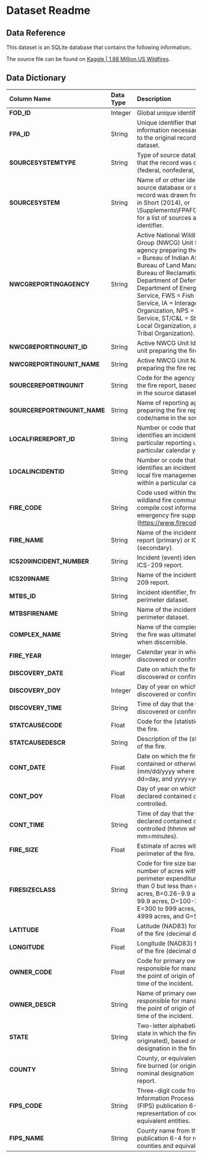 # Dataset Readme


## Data Reference

This dataset is an SQLite database that contains the following information:.

The source file can be found on [Kaggle | 1.88 Million US Wildfires](https://www.kaggle.com/rtatman/188-million-us-wildfires).


## Data Dictionary

| Column Name | Data Type | Description |
|:---|:---|:---|
| **FOD_ID**                     | Integer | Global unique identifier. |
| **FPA_ID**                     | String | Unique identifier that contains information necessary to track back to the original record in the source dataset. |
| **SOURCESYSTEMTYPE**           | String | Type of source database or system that the record was drawn from (federal, nonfederal, or interagency). |
| **SOURCESYSTEM**               | String | Name of or other identifier for source database or system that the record was drawn from. See Table 1 in Short (2014), or \Supplements\FPAFODsourcelist.pdf, for a list of sources and their identifier. |
| **NWCGREPORTINGAGENCY**        | String | Active National Wildlife Coordinating Group (NWCG) Unit Identifier for the agency preparing the fire report (BIA = Bureau of Indian Affairs, BLM = Bureau of Land Management, BOR = Bureau of Reclamation, DOD = Department of Defense, DOE = Department of Energy, FS = Forest Service, FWS = Fish and Wildlife Service, IA = Interagency Organization, NPS = National Park Service, ST/C&L = State, County, or Local Organization, and TRIBE = Tribal Organization). |
| **NWCGREPORTINGUNIT_ID**       | String | Active NWCG Unit Identifier for the unit preparing the fire report. |
| **NWCGREPORTINGUNIT_NAME**     | String | Active NWCG Unit Name for the unit preparing the fire report. |
| **SOURCEREPORTINGUNIT**        | String | Code for the agency unit preparing the fire report, based on code/name in the source dataset. |
| **SOURCEREPORTINGUNIT_NAME**   | String | Name of reporting agency unit preparing the fire report, based on code/name in the source dataset. |
| **LOCALFIREREPORT_ID**         | String | Number or code that uniquely identifies an incident report for a particular reporting unit and a particular calendar year. |
| **LOCALINCIDENTID**            | String | Number or code that uniquely identifies an incident for a particular local fire management organization within a particular calendar year. |
| **FIRE_CODE**                  | String | Code used within the interagency wildland fire community to track and compile cost information for emergency fire suppression (https://www.firecode.gov/).|
| **FIRE_NAME**                  | String | Name of the incident, from the fire report (primary) or ICS-209 report (secondary). |
| **ICS209INCIDENT_NUMBER**      | String | Incident (event) identifier, from the ICS-209 report. |
| **ICS209NAME**                 | String | Name of the incident, from the ICS-209 report. |
| **MTBS_ID**                    | String | Incident identifier, from the MTBS perimeter dataset. |
| **MTBSFIRENAME**               | String | Name of the incident, from the MTBS perimeter dataset. |
| **COMPLEX_NAME**               | String | Name of the complex under which the fire was ultimately managed, when discernible. |
| **FIRE_YEAR**                  | Integer | Calendar year in which the fire was discovered or confirmed to exist. |
| **DISCOVERY_DATE**             | Float | Date on which the fire was discovered or confirmed to exist. |
| **DISCOVERY_DOY**              | Integer | Day of year on which the fire was discovered or confirmed to exist. |
| **DISCOVERY_TIME**             | String | Time of day that the fire was discovered or confirmed to exist. |
| **STATCAUSECODE**              | Float | Code for the (statistical) cause of the fire. |
| **STATCAUSEDESCR**             | String | Description of the (statistical) cause of the fire. |
| **CONT_DATE**                  | Float | Date on which the fire was declared contained or otherwise controlled (mm/dd/yyyy where mm=month, dd=day, and yyyy=year). |
| **CONT_DOY**                   | Float | Day of year on which the fire was declared contained or otherwise controlled. |
| **CONT_TIME**                  | String | Time of day that the fire was declared contained or otherwise controlled (hhmm where hh=hour, mm=minutes). |
| **FIRE_SIZE**                  | Float | Estimate of acres within the final perimeter of the fire. |
| **FIRESIZECLASS**              | String | Code for fire size based on the number of acres within the final fire perimeter expenditures (A=greater than 0 but less than or equal to 0.25 acres, B=0.26-9.9 acres, C=10.0-99.9 acres, D=100-299 acres, E=300 to 999 acres, F=1000 to 4999 acres, and G=5000+ acres). |
| **LATITUDE**                   | Float | Latitude (NAD83) for point location of the fire (decimal degrees). |
| **LONGITUDE**                  | Float | Longitude (NAD83) for point location of the fire (decimal degrees). |
| **OWNER_CODE**                 | Float | Code for primary owner or entity responsible for managing the land at the point of origin of the fire at the time of the incident. |
| **OWNER_DESCR**                | String | Name of primary owner or entity responsible for managing the land at the point of origin of the fire at the time of the incident. |
| **STATE**                      | String | Two-letter alphabetic code for the state in which the fire burned (or originated), based on the nominal designation in the fire report. |
| **COUNTY**                     | String | County, or equivalent, in which the fire burned (or originated), based on nominal designation in the fire report. |
| **FIPS_CODE**                  | String | Three-digit code from the Federal Information Process Standards (FIPS) publication 6-4 for representation of counties and equivalent entities. |
| **FIPS_NAME**                  | String | County name from the FIPS publication 6-4 for representation of counties and equivalent entities. |


